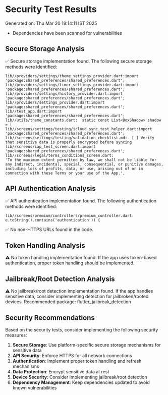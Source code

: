# Security Test Results

Generated on: Thu Mar 20 18:14:11 IST 2025

- Dependencies have been scanned for vulnerabilities
## Secure Storage Analysis

✅ Secure storage implementation found.
The following secure storage methods were identified:

```
lib//providers/settings/theme_settings_provider.dart:import 'package:shared_preferences/shared_preferences.dart';
lib//providers/settings/timer_settings_provider.dart:import 'package:shared_preferences/shared_preferences.dart';
lib//providers/settings/history_provider.dart:import 'package:shared_preferences/shared_preferences.dart';
lib//providers/settings_provider.dart:import 'package:shared_preferences/shared_preferences.dart';
lib//test_app.dart:import 'package:shared_preferences/shared_preferences.dart';
lib//utils/theme_constants.dart:  static const List<BoxShadow> shadow = [
lib//screens/settings/testing/icloud_sync_test_helper.dart:import 'package:shared_preferences/shared_preferences.dart';
lib//screens/settings/testing/validation_checklist.md:- [ ] Verify that sensitive data is properly encrypted before syncing
lib//screens/iap_test_screen.dart:import 'package:shared_preferences/shared_preferences.dart';
lib//screens/legal/terms_conditions_screen.dart:                    'To the maximum extent permitted by law, we shall not be liable for any indirect, incidental, special, consequential, or punitive damages, including loss of profits, data, or use, arising out of or in connection with these Terms or your use of the App.',
```

## API Authentication Analysis

✅ API authentication implementation found.
The following authentication methods were identified:

```
lib//screens/premium/controllers/premium_controller.dart:              e.toString().contains('authentication')) {
```

✅ No non-HTTPS URLs found in the code.

## Token Handling Analysis

⚠️ No token handling implementation found.
If the app uses token-based authentication, proper token handling should be implemented.

## Jailbreak/Root Detection Analysis

⚠️ No jailbreak/root detection implementation found.
If the app handles sensitive data, consider implementing detection for jailbroken/rooted devices.
Recommended package: flutter_jailbreak_detection

## Security Recommendations

Based on the security tests, consider implementing the following security measures:

1. **Secure Storage**: Use platform-specific secure storage mechanisms for sensitive data
2. **API Security**: Enforce HTTPS for all network connections
3. **Authentication**: Implement proper token handling and refresh mechanisms
4. **Data Protection**: Encrypt sensitive data at rest
5. **Device Security**: Consider implementing jailbreak/root detection
6. **Dependency Management**: Keep dependencies updated to avoid known vulnerabilities

